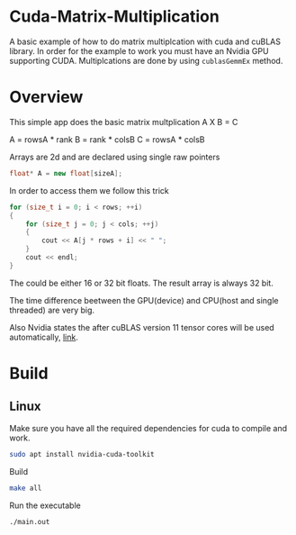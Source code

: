 # Cuda-Matrix-Multiplication

A basic example of how to do matrix multiplcation with cuda and cuBLAS library.
In order for the example to work you must have an Nvidia GPU supporting CUDA.
Multiplcations are done by using ```cublasGemmEx``` method.

# Overview

This simple app does the basic matrix multplication A X B = C

A = rowsA * rank
B = rank * colsB
C = rowsA * colsB

Arrays are 2d and are declared using single raw pointers

```c++
float* A = new float[sizeA];
```

In order to access them we follow this trick

```C++
for (size_t i = 0; i < rows; ++i)
{
    for (size_t j = 0; j < cols; ++j)
    {
        cout << A[j * rows + i] << " ";
    }
    cout << endl;
}
```

The could be either 16 or 32 bit floats.
The result array is always 32 bit.

The time difference beetween the GPU(device) and CPU(host and single threaded) are very big.

Also Nvidia states the after cuBLAS version 11 tensor cores will be used automatically, [link](https://docs.nvidia.com/cuda/cublas/#tensor-core-usage).

# Build

## Linux

Make sure you have all the required dependencies for cuda to compile and work.

```bash
sudo apt install nvidia-cuda-toolkit
```

Build
```bash
make all
```

Run the executable

```bash
./main.out
```
